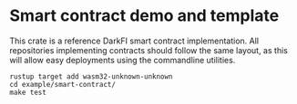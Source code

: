 Smart contract demo and template
================================

This crate is a reference DarkFI smart contract implementation. All
repositories implementing contracts should follow the same layout, as
this will allow easy deployments using the commandline utilities.

```
rustup target add wasm32-unknown-unknown
cd example/smart-contract/
make test
```
